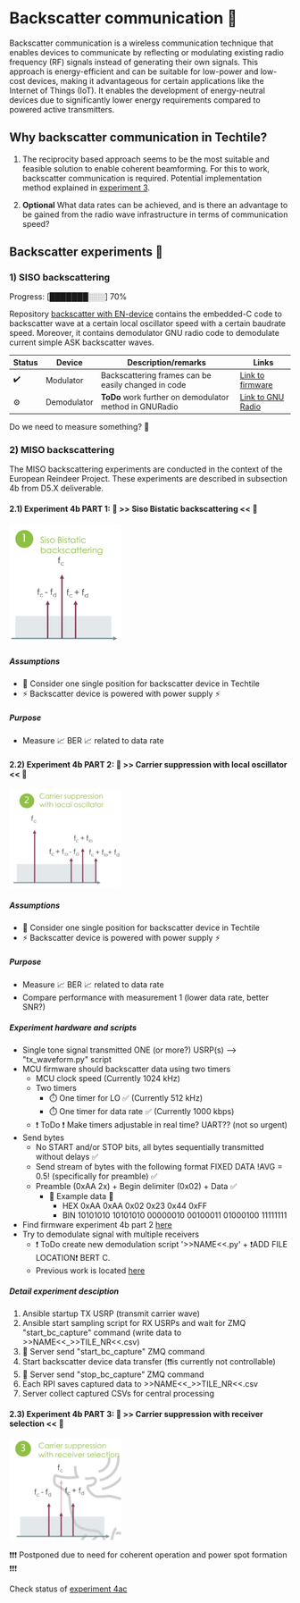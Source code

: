 # Backscatter communication 📡

Backscatter communication is a wireless communication technique that enables devices to communicate by reflecting or modulating existing radio frequency (RF) signals instead of generating their own signals. This approach is energy-efficient and can be suitable for low-power and low-cost devices, making it advantageous for certain applications like the Internet of Things (IoT). It enables the development of energy-neutral devices due to significantly lower energy requirements compared to powered active transmitters.

## Why backscatter communication in Techtile?

1) The reciprocity based approach seems to be the most suitable and feasible solution to enable coherent beamforming. For this to work, backscatter communication is required. Potential implementation method explained in [experiment 3](https://github.com/techtile-by-dramco/experiments/tree/main/03_geometry_based_beamforming).

2) **Optional** What data rates can be achieved, and is there an advantage to be gained from the radio wave infrastructure in terms of communication speed?


## Backscatter experiments 🧪

### 1) SISO backscattering

Progress: [███████░░░] 70%

Repository [backscatter with EN-device](https://github.com/techtile-by-dramco/EN-device-backscatter) contains the embedded-C code to backscatter wave at a certain local oscillator speed with a certain baudrate speed.
Moreover, it contains demodulator GNU radio code to demodulate current simple ASK backscatter waves.

| Status | Device | Description/remarks | Links | 
|-|-|-|-|
|✔️ | Modulator | Backscattering frames can be easily changed in code | [Link to firmware](https://github.com/techtile-by-dramco/EN-device-backscatter/tree/main/firmware-vscode) |
|⚙️ | Demodulator | **ToDo** work further on demodulator method in GNURadio | [Link to GNU Radio](https://github.com/techtile-by-dramco/EN-device-backscatter/tree/main/gnuradio/receiver) |

Do we need to measure something? 🤔

### 2) MISO backscattering

The MISO backscattering experiments are conducted in the context of the European Reindeer Project. These experiments are described in subsection 4b from D5.X deliverable.

#### 2.1) Experiment 4b PART 1: 🧪 >> Siso Bistatic backscattering << 🧪

<img src="https://github.com/techtile-by-dramco/experiments/blob/main/04_backscatter_communication/figures/Siso_Bistatic_backscattering.jpg" width="200"/>

##### Assumptions
* 📍 Consider one single position for backscatter device in Techtile
* ⚡ Backscatter device is powered with power supply ⚡
  
##### Purpose 
* Measure 📈 BER 📈 related to data rate


#### 2.2) Experiment 4b PART 2: 🧪 >> Carrier suppression with local oscillator << 🧪

<img src="https://github.com/techtile-by-dramco/experiments/blob/main/04_backscatter_communication/figures/Carrier_suppression_lo.jpg" width="200"/>

##### Assumptions
* 📍 Consider one single position for backscatter device in Techtile
* ⚡ Backscatter device is powered with power supply ⚡
  
##### Purpose 
* Measure 📈 BER 📈 related to data rate
* Compare performance with measurement 1 (lower data rate, better SNR?)

##### Experiment hardware and scripts
* Single tone signal transmitted ONE (or more?) USRP(s) --> "tx_waveform.py" script
* MCU firmware should backscatter data using two timers
	* MCU clock speed (Currently 1024 kHz)
	* Two timers
		* ⏱️ One timer for LO ✅ (Currently 512 kHz)
  		* ⏱️ One timer for data rate ✅ (Currently 1000 kbps)
	* ❗ ToDo ❗ Make timers adjustable in real time? UART?? (not so urgent)
* Send bytes
	* No START and/or STOP bits, all bytes sequentially transmitted without delays ✅
	* Send stream of bytes with the following format FIXED DATA !AVG = 0.5! (specifically for preamble) ✅
 	* Preamble (0xAA 2x) + Begin delimiter (0x02) + Data ✅
    	*  📙 Example data 📙
	        *  HEX 0xAA 0xAA 0x02 0x23 0x44 0xFF
	        *  BIN 10101010 10101010 00000010 00100011 01000100 11111111
 * Find firmware experiment 4b part 2 [here](https://github.com/techtile-by-dramco/EN-device-backscatter/tree/main/firmware-vscode-exp-4b-part-2)
 * Try to demodulate signal with multiple receivers
 	* ❗ ToDo  create new demodulation script '>>NAME<<.py' + ❗ADD FILE LOCATION❗ BERT C.
  	* Previous work is located [here](https://github.com/techtile-by-dramco/EN-device-backscatter/tree/main/gnuradio/receiver)

##### Detail experiment desciption

1. Ansible startup TX USRP (transmit carrier wave)
2. Ansible start sampling script for RX USRPs and wait for ZMQ "start_bc_capture" command (write data to >>NAME<<_>>TILE_NR<<.csv)
3. 📧 Server send "start_bc_capture" ZMQ command
4. Start backscatter device data transfer (❗❗is currently not controllable)
5. 📧 Server send "stop_bc_capture" ZMQ command
6. Each RPI saves captured data to >>NAME<<_>>TILE_NR<<.csv
7. Server collect captured CSVs for central processing

#### 2.3) Experiment 4b PART 3: 🧪 >> Carrier suppression with receiver selection << 🧪

<img src="https://github.com/techtile-by-dramco/experiments/blob/main/04_backscatter_communication/figures/Carrier_suppression_receiver_selection.jpg" width="200"/>

❗❗❗ Postponed due to need for coherent operation and power spot formation ❗❗❗

Check status of [experiment 4ac](https://github.com/techtile-by-dramco/experiments/tree/main/02_reciprocity_based_beamforming)
